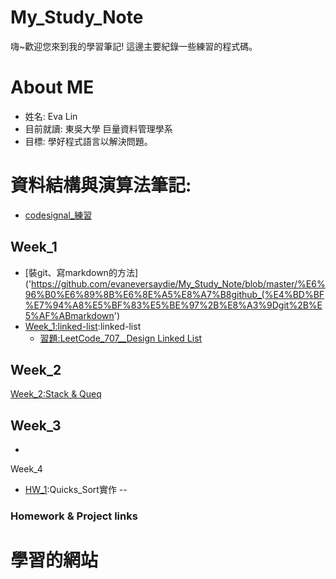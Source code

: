 # My_Study_Note
 嗨~歡迎您來到我的學習筆記! 這邊主要紀錄一些練習的程式碼。
# About ME
* 姓名: Eva Lin
* 目前就讀: 東吳大學 巨量資料管理學系
* 目標: 學好程式語言以解決問題。

資料結構與演算法筆記:
====

  * [codesignal_練習](https://github.com/evaneversaydie/My_Study_Note/tree/master/leetcode)

Week_1
---
  *  [裝git、寫markdown的方法]('https://github.com/evaneversaydie/My_Study_Note/blob/master/%E6%96%B0%E6%89%8B%E6%8E%A5%E8%A7%B8github_(%E4%BD%BF%E7%94%A8%E5%BF%83%E5%BE%97%2B%E8%A3%9Dgit%2B%E5%AF%ABmarkdown')
   * [Week_1:linked-list](https://github.com/evaneversaydie/My_Study_Note/blob/master/Week1_Linked%20list.md):linked-list
      *  [習題:LeetCode_707__Design Linked List]('https://github.com/evaneversaydie/My_Study_Note/blob/master/leetcode/707_Design%20Linked%20List.ipynb')

Week_2
--
[Week_2:Stack & Queq]()

Week_3
--
*  [Week_3:Quick_Sort]:()

Week_4
* [HW_1]('https://github.com/evaneversaydie/My_Study_Note/tree/master/Week4_QuickSort'):Quicks_Sort實作
--


### Homework & Project links

# 學習的網站

